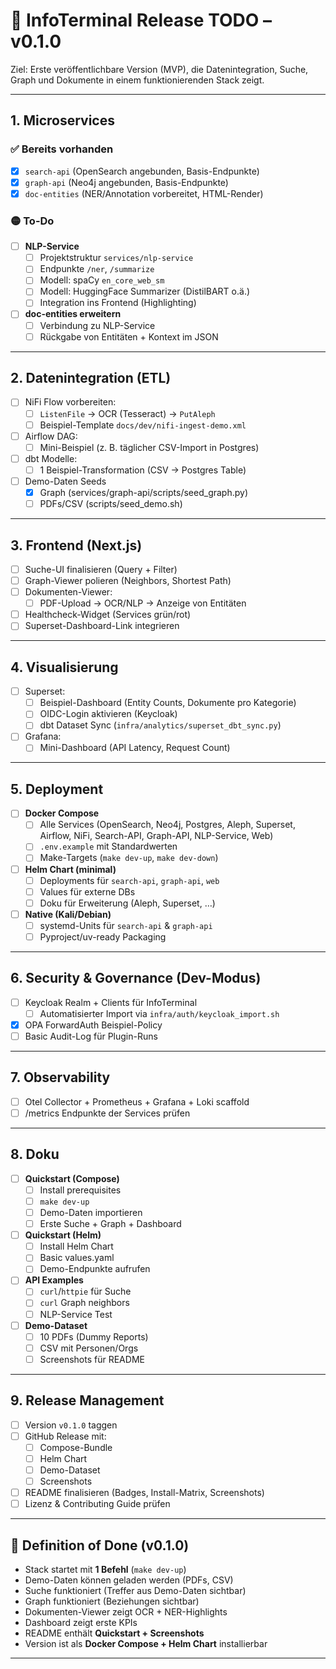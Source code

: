 # 🚀 InfoTerminal Release TODO – v0.1.0

Ziel: Erste veröffentlichbare Version (MVP), die Datenintegration, Suche, Graph und Dokumente in einem funktionierenden Stack zeigt.

---

## 1. Microservices

### ✅ Bereits vorhanden
- [x] `search-api` (OpenSearch angebunden, Basis-Endpunkte)
- [x] `graph-api` (Neo4j angebunden, Basis-Endpunkte)
- [x] `doc-entities` (NER/Annotation vorbereitet, HTML-Render)

### 🟡 To-Do
- [ ] **NLP-Service**
  - [ ] Projektstruktur `services/nlp-service`
  - [ ] Endpunkte `/ner`, `/summarize`
  - [ ] Modell: spaCy `en_core_web_sm`
  - [ ] Modell: HuggingFace Summarizer (DistilBART o.ä.)
  - [ ] Integration ins Frontend (Highlighting)

- [ ] **doc-entities erweitern**
  - [ ] Verbindung zu NLP-Service
  - [ ] Rückgabe von Entitäten + Kontext im JSON

---

## 2. Datenintegration (ETL)

- [ ] NiFi Flow vorbereiten:
  - [ ] `ListenFile` → OCR (Tesseract) → `PutAleph`
  - [ ] Beispiel-Template `docs/dev/nifi-ingest-demo.xml`
- [ ] Airflow DAG:
  - [ ] Mini-Beispiel (z. B. täglicher CSV-Import in Postgres)
- [ ] dbt Modelle:
  - [ ] 1 Beispiel-Transformation (CSV → Postgres Table)
- [ ] Demo-Daten Seeds
  - [x] Graph (services/graph-api/scripts/seed_graph.py)
  - [ ] PDFs/CSV (scripts/seed_demo.sh)

---

## 3. Frontend (Next.js)

- [ ] Suche-UI finalisieren (Query + Filter)
- [ ] Graph-Viewer polieren (Neighbors, Shortest Path)
- [ ] Dokumenten-Viewer:
  - [ ] PDF-Upload → OCR/NLP → Anzeige von Entitäten
- [ ] Healthcheck-Widget (Services grün/rot)
- [ ] Superset-Dashboard-Link integrieren

---

## 4. Visualisierung

- [ ] Superset:
  - [ ] Beispiel-Dashboard (Entity Counts, Dokumente pro Kategorie)
  - [ ] OIDC-Login aktivieren (Keycloak)
  - [ ] dbt Dataset Sync (`infra/analytics/superset_dbt_sync.py`)
- [ ] Grafana:
  - [ ] Mini-Dashboard (API Latency, Request Count)

---

## 5. Deployment

- [ ] **Docker Compose**
  - [ ] Alle Services (OpenSearch, Neo4j, Postgres, Aleph, Superset, Airflow, NiFi, Search-API, Graph-API, NLP-Service, Web)
  - [ ] `.env.example` mit Standardwerten
  - [ ] Make-Targets (`make dev-up`, `make dev-down`)

- [ ] **Helm Chart (minimal)**
  - [ ] Deployments für `search-api`, `graph-api`, `web`
  - [ ] Values für externe DBs
  - [ ] Doku für Erweiterung (Aleph, Superset, …)

- [ ] **Native (Kali/Debian)**
  - [ ] systemd-Units für `search-api` & `graph-api`
  - [ ] Pyproject/uv-ready Packaging

---

## 6. Security & Governance (Dev-Modus)

- [ ] Keycloak Realm + Clients für InfoTerminal
  - [ ] Automatisierter Import via `infra/auth/keycloak_import.sh`
- [x] OPA ForwardAuth Beispiel-Policy
- [ ] Basic Audit-Log für Plugin-Runs

---

## 7. Observability

- [ ] Otel Collector + Prometheus + Grafana + Loki scaffold
- [ ] /metrics Endpunkte der Services prüfen

---

## 8. Doku

- [ ] **Quickstart (Compose)**
  - [ ] Install prerequisites
  - [ ] `make dev-up`
  - [ ] Demo-Daten importieren
  - [ ] Erste Suche + Graph + Dashboard

- [ ] **Quickstart (Helm)**
  - [ ] Install Helm Chart
  - [ ] Basic values.yaml
  - [ ] Demo-Endpunkte aufrufen

- [ ] **API Examples**
  - [ ] `curl`/`httpie` für Suche
  - [ ] `curl` Graph neighbors
  - [ ] NLP-Service Test

- [ ] **Demo-Dataset**
  - [ ] 10 PDFs (Dummy Reports)
  - [ ] CSV mit Personen/Orgs
  - [ ] Screenshots für README

---

## 9. Release Management

- [ ] Version `v0.1.0` taggen
- [ ] GitHub Release mit:
  - [ ] Compose-Bundle
  - [ ] Helm Chart
  - [ ] Demo-Dataset
  - [ ] Screenshots
- [ ] README finalisieren (Badges, Install-Matrix, Screenshots)
- [ ] Lizenz & Contributing Guide prüfen

---

## 🎯 Definition of Done (v0.1.0)

- Stack startet mit **1 Befehl** (`make dev-up`)  
- Demo-Daten können geladen werden (PDFs, CSV)  
- Suche funktioniert (Treffer aus Demo-Daten sichtbar)  
- Graph funktioniert (Beziehungen sichtbar)  
- Dokumenten-Viewer zeigt OCR + NER-Highlights  
- Dashboard zeigt erste KPIs  
- README enthält **Quickstart + Screenshots**  
- Version ist als **Docker Compose + Helm Chart** installierbar  

---
